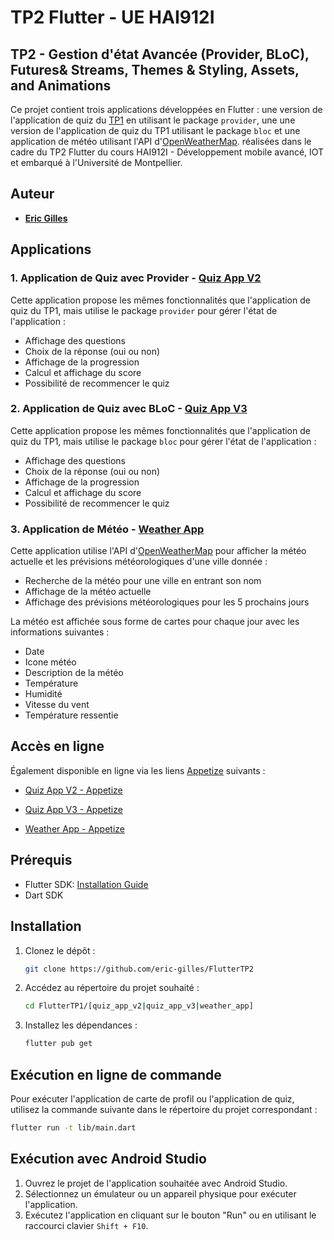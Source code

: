 # TP2 Flutter - UE HAI912I
## TP2 - Gestion d'état Avancée (Provider, BLoC), Futures& Streams, Themes & Styling, Assets, and Animations

Ce projet contient trois applications développées en Flutter : une version de l'application de quiz du [TP1](https://github.com/eric-gilles/FlutterTP1) en utilisant le package `provider`, une une version de l'application de quiz du TP1 utilisant le package `bloc` et une application de météo utilisant l'API d'[OpenWeatherMap](https://openweathermap.org/).
réalisées dans le cadre du TP2 Flutter du cours HAI912I - Développement mobile avancé, IOT et embarqué à l'Université de Montpellier.

## Auteur 
- **[Eric Gilles](https://github.com/eric-gilles)**

## Applications

### 1. Application de Quiz avec Provider - [Quiz App V2](https://github.com/eric-gilles/FlutterTP2/quiz_app_v2)

Cette application propose les mêmes fonctionnalités que l'application de quiz du TP1, mais utilise le package `provider` pour gérer l'état de l'application :
- Affichage des questions
- Choix de la réponse (oui ou non)
- Affichage de la progression
- Calcul et affichage du score
- Possibilité de recommencer le quiz

### 2. Application de Quiz avec BLoC - [Quiz App V3](https://github.com/eric-gilles/FlutterTP2/quiz_app_v3)

Cette application propose les mêmes fonctionnalités que l'application de quiz du TP1, mais utilise le package `bloc` pour gérer l'état de l'application :
- Affichage des questions
- Choix de la réponse (oui ou non)
- Affichage de la progression
- Calcul et affichage du score
- Possibilité de recommencer le quiz

### 3. Application de Météo - [Weather App](https://github.com/eric-gilles/FlutterTP2/weather_app)
Cette application utilise l'API d'[OpenWeatherMap](https://openweathermap.org/) pour afficher la météo actuelle et les prévisions météorologiques d'une ville donnée :
- Recherche de la météo pour une ville en entrant son nom
- Affichage de la météo actuelle
- Affichage des prévisions météorologiques pour les 5 prochains jours

La météo est affichée sous forme de cartes pour chaque jour avec les informations suivantes :
- Date
- Icone météo
- Description de la météo
- Température
- Humidité
- Vitesse du vent
- Température ressentie

## Accès en ligne

Également disponible en ligne via les liens [Appetize](https://appetize.io/) suivants :
- [Quiz App V2 - Appetize](https://appetize.io/app/7zjz2z7)

- [Quiz App V3 - Appetize](https://appetize.io/app/7zjz2z7)

- [Weather App - Appetize](https://appetize.io/app/7zjz2z7)

## Prérequis

- Flutter SDK: [Installation Guide](https://flutter.dev/docs/get-started/install)
- Dart SDK

## Installation

1. Clonez le dépôt :
    ```bash
    git clone https://github.com/eric-gilles/FlutterTP2
    ```
2. Accédez au répertoire du projet souhaité :
    ```bash
    cd FlutterTP1/[quiz_app_v2|quiz_app_v3|weather_app]
    ```
3. Installez les dépendances :
    ```bash
    flutter pub get
    ```

## Exécution en ligne de commande

Pour exécuter l'application de carte de profil ou l'application de quiz, utilisez la commande suivante dans le répertoire du projet correspondant :

```bash
flutter run -t lib/main.dart
```

## Exécution avec Android Studio

1. Ouvrez le projet de l'application souhaitée avec Android Studio.
2. Sélectionnez un émulateur ou un appareil physique pour exécuter l'application.
2. Exécutez l'application en cliquant sur le bouton "Run" ou en utilisant le raccourci clavier `Shift + F10`.
